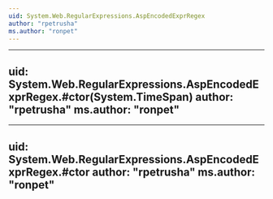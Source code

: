 ```yaml
---
uid: System.Web.RegularExpressions.AspEncodedExprRegex
author: "rpetrusha"
ms.author: "ronpet"
---
```


---
uid: System.Web.RegularExpressions.AspEncodedExprRegex.#ctor(System.TimeSpan)
author: "rpetrusha"
ms.author: "ronpet"
---

---
uid: System.Web.RegularExpressions.AspEncodedExprRegex.#ctor
author: "rpetrusha"
ms.author: "ronpet"
---

